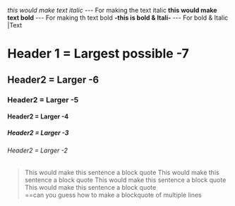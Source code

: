 _this would make text italic_ --- For making the text italic
**this would make text bold** --- For making th text bold
   **-this is bold & Itali-**  --- For bold & Italic |Text
# Header 1 = Largest possible -7
## Header2 = Larger  -6
### Header2 = Larger  -5
#### Header2 = Larger  -4
##### Header2 = Larger  -3
###### Header2 = Larger  -2        

> This would make this sentence a block quote 
> This would make this sentence a block quote 
> This would make this sentence a block quote 
> This would make this sentence a block quote   
 ==can you guess how to make a blockquote of multiple lines 
